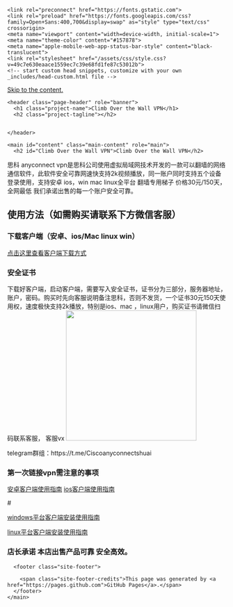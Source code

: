 
<!DOCTYPE html>
<html lang="en-US">
  <head>
    <meta charset="UTF-8">

<!-- Begin Jekyll SEO tag v2.8.0 -->
<title>Climb Over the Wall VPN | zYamro.github.io</title>
<meta name="generator" content="Jekyll v3.9.2" />
<meta property="og:title" content="Climb Over the Wall VPN" />
<meta property="og:locale" content="en_US" />
<link rel="canonical" href="https://zYamro.github.io/" />
<meta property="og:url" content="https://baeashuai.github.io/" />
<meta property="og:site_name" content="BaeAshuai.github.io" />
<meta property="og:type" content="website" />
<meta name="twitter:card" content="summary" />
<meta property="twitter:title" content="COW VPN" />
<script type="application/ld+json">
{"@context":"https://schema.org","@type":"WebSite","headline":"Climb Over the Wall VPN","name":"BaeAshuai.github.io","url":"https://zYamro.github.io/"}</script>
<!-- End Jekyll SEO tag -->

    <link rel="preconnect" href="https://fonts.gstatic.com">
    <link rel="preload" href="https://fonts.googleapis.com/css?family=Open+Sans:400,700&display=swap" as="style" type="text/css" crossorigin>
    <meta name="viewport" content="width=device-width, initial-scale=1">
    <meta name="theme-color" content="#157878">
    <meta name="apple-mobile-web-app-status-bar-style" content="black-translucent">
    <link rel="stylesheet" href="/assets/css/style.css?v=49c7e630eaace1559ec7c39e68fd1fe87c53012b">
    <!-- start custom head snippets, customize with your own _includes/head-custom.html file -->

<!-- Setup Google Analytics -->



<!-- You can set your favicon here -->
<!-- link rel="shortcut icon" type="image/x-icon" href="/favicon.ico" -->

<!-- end custom head snippets -->

  </head>
  <body>
    <a id="skip-to-content" href="#content">Skip to the content.</a>

    <header class="page-header" role="banner">
      <h1 class="project-name">Climb Over the Wall VPN</h1>
      <h2 class="project-tagline"></h2>
      
      
    </header>

    <main id="content" class="main-content" role="main">
      <h2 id="Climb Over the Wall VPN">Climb Over the Wall VPN</h2>

<p>思科 anyconnect vpn是思科公司使用虚拟局域网技术开发的一款可以翻墙的网络通信软件，此软件安全可靠网速快支持2k视频播放，同一账户同时支持五个设备登录使用，支持安卓 ios，win mac linux全平台 翻墙专用梯子
价格30元/150天，全网最低
我们承诺出售的每一个账户安全可靠。</p>

<h2 id="使用方法如需购买请联系下方微信客服">使用方法（如需购买请联系下方微信客服）</h2>

<h3 id="下载客户端安卓iosmac-linux-win">下载客户端（安卓、ios/Mac linux win）</h3>
<p><a href="https://baeashuai.github.io/xiazai.html">点击这里查看客户端下载方式</a></p>

<h3 id="安全证书">安全证书</h3>
<p>下载好客户端，启动客户端，需要写入安全证书，证书分为三部分，服务器地址，账户，密码。购买时先向客服说明备注思科，否则不发货，一个证书30元150天使用权，速度极快支持2k播放，特别是ios、mac ，linux用户，购买证书请微信扫码联系客服，
客服vx <img src="https://user-images.githubusercontent.com/107782600/175527424-a3edd699-6aa3-409f-ae85-8d7a52156fb1.png" width="300px" height="300px" /></p>

<p>telegram群组：https://t.me/Ciscoanyconnectshuai</p>
<h3 id="第一次链接vpn需注意的事项">第一次链接vpn需注意的事项</h3>
<p><a href="https://baeashuai.github.io/and-anyconnect.pdf">安卓客户端使用指南</a> 
<a href="https://baeashuai.github.io/ios-anyconnect.pdf">ios客户端使用指南</a></p>

<p>#</p>

<p><a href="https://baeashuai.github.io/Windows-anyconnect.pdf">windows平台客户端安装使用指南</a></p>

<p><a href="https://baeashuai.github.io/test.md">linux平台客户端安装使用指南</a></p>

<h3 id="店长承诺-本店出售产品可靠-安全高效">店长承诺 本店出售产品可靠 安全高效。</h3>



      <footer class="site-footer">
        
        <span class="site-footer-credits">This page was generated by <a href="https://pages.github.com">GitHub Pages</a>.</span>
      </footer>
    </main>
  </body>
</html>
